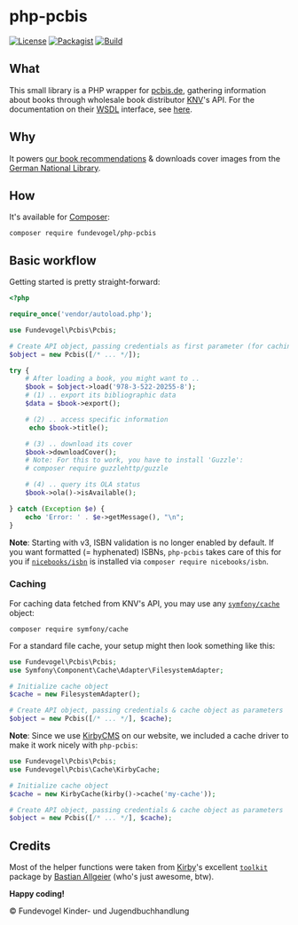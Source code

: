 # php-pcbis
[![License](https://badgen.net/badge/license/GPL/blue)](https://codeberg.org/fundevogel/php-pcbis/src/branch/main/LICENSE) [![Packagist](https://badgen.net/packagist/v/fundevogel/php-pcbis)](https://packagist.org/packages/fundevogel/php-pcbis) [![Build](https://ci.codeberg.org/api/badges/Fundevogel/php-pcbis/status.svg)](https://codeberg.org/fundevogel/php-pcbis/issues)


## What

This small library is a PHP wrapper for [pcbis.de](https://pcbis.de), gathering information about books through wholesale book distributor [KNV](http://knv.de)'s API. For the documentation on their [WSDL](https://en.wikipedia.org/wiki/Web_Services_Description_Language) interface, see [here](docs/Webservice_2.0.19.pdf).


## Why

It powers [our book recommendations](https://fundevogel.de/en/recommendations) & downloads cover images from the [German National Library](https://www.dnb.de/EN/Home/home_node.html).


## How

It's available for [Composer](https://getcomposer.org):

```text
composer require fundevogel/php-pcbis
```


## Basic workflow

Getting started is pretty straight-forward:

```php
<?php

require_once('vendor/autoload.php');

use Fundevogel\Pcbis\Pcbis;

# Create API object, passing credentials as first parameter (for caching, see below)
$object = new Pcbis([/* ... */]);

try {
    # After loading a book, you might want to ..
    $book = $object->load('978-3-522-20255-8');
    # (1) .. export its bibliographic data
    $data = $book->export();

    # (2) .. access specific information
     echo $book->title();

    # (3) .. download its cover
    $book->downloadCover();
    # Note: For this to work, you have to install 'Guzzle':
    # composer require guzzlehttp/guzzle

    # (4) .. query its OLA status
    $book->ola()->isAvailable();

} catch (Exception $e) {
    echo 'Error: ' . $e->getMessage(), "\n";
}
```

**Note**: Starting with v3, ISBN validation is no longer enabled by default. If you want formatted (= hyphenated) ISBNs, `php-pcbis` takes care of this for you if [`nicebooks/isbn`](https://github.com/nicebooks-com/isbn) is installed via `composer require nicebooks/isbn`.


### Caching

For caching data fetched from KNV's API, you may use any [`symfony/cache`](https://symfony.com/doc/current/components/cache) object:

```text
composer require symfony/cache
```

For a standard file cache, your setup might then look something like this:

```php
use Fundevogel\Pcbis\Pcbis;
use Symfony\Component\Cache\Adapter\FilesystemAdapter;

# Initialize cache object
$cache = new FilesystemAdapter();

# Create API object, passing credentials & cache object as parameters
$object = new Pcbis([/* ... */], $cache);
```

**Note**: Since we use [KirbyCMS](https://getkirby.com/docs/guide/cache) on our website, we included a cache driver to make it work nicely with `php-pcbis`:

```php
use Fundevogel\Pcbis\Pcbis;
use Fundevogel\Pcbis\Cache\KirbyCache;

# Initialize cache object
$cache = new KirbyCache(kirby()->cache('my-cache'));

# Create API object, passing credentials & cache object as parameters
$object = new Pcbis([/* ... */], $cache);
```


## Credits

Most of the helper functions were taken from [Kirby](https://getkirby.com)'s excellent [`toolkit`](https://github.com/getkirby-v2/toolkit) package by [Bastian Allgeier](https://github.com/bastianallgeier) (who's just awesome, btw).

**Happy coding!**

:copyright: Fundevogel Kinder- und Jugendbuchhandlung
